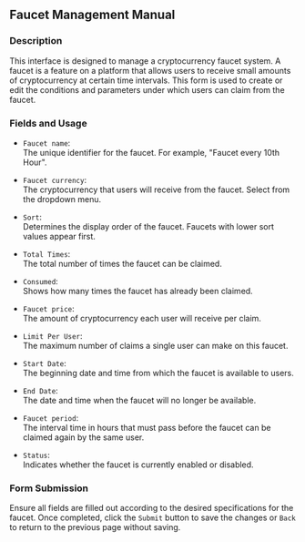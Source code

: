 ## Faucet Management Manual

### Description

This interface is designed to manage a cryptocurrency faucet system. A faucet is a feature on a platform that allows users to receive small amounts of cryptocurrency at certain time intervals. This form is used to create or edit the conditions and parameters under which users can claim from the faucet.

### Fields and Usage

- `Faucet name`:  
  The unique identifier for the faucet. For example, "Faucet every 10th Hour".

- `Faucet currency`:  
  The cryptocurrency that users will receive from the faucet. Select from the dropdown menu.

- `Sort`:  
  Determines the display order of the faucet. Faucets with lower sort values appear first.

- `Total Times`:  
  The total number of times the faucet can be claimed.

- `Consumed`:  
  Shows how many times the faucet has already been claimed.

- `Faucet price`:  
  The amount of cryptocurrency each user will receive per claim.

- `Limit Per User`:  
  The maximum number of claims a single user can make on this faucet.

- `Start Date`:  
  The beginning date and time from which the faucet is available to users.

- `End Date`:  
  The date and time when the faucet will no longer be available.

- `Faucet period`:  
  The interval time in hours that must pass before the faucet can be claimed again by the same user.

- `Status`:  
  Indicates whether the faucet is currently enabled or disabled.

### Form Submission

Ensure all fields are filled out according to the desired specifications for the faucet. Once completed, click the `Submit` button to save the changes or `Back` to return to the previous page without saving.
